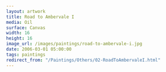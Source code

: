 ```yaml
---
layout: artwork
title: Road to Ambervale I
media: Oil
surface: Canvas
width: 16
height: 16
image_url: /images/paintings/road-to-ambervale-i.jpg
date: 2006-03-01 05:00:00
tags: paintings
redirect_from: "/Paintings/Others/02-RoadToAmbervaleI.html"
---
```

